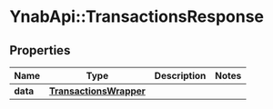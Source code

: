 # YnabApi::TransactionsResponse

## Properties
Name | Type | Description | Notes
------------ | ------------- | ------------- | -------------
**data** | [**TransactionsWrapper**](TransactionsWrapper.md) |  | 


